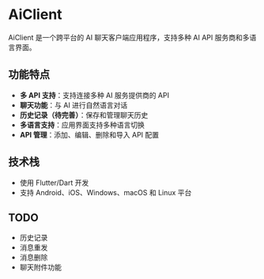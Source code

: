 # AiClient

AiClient 是一个跨平台的 AI 聊天客户端应用程序，支持多种 AI API 服务商和多语言界面。

## 功能特点

- **多 API 支持**：支持连接多种 AI 服务提供商的 API
- **聊天功能**：与 AI 进行自然语言对话
- **历史记录（待完善）**：保存和管理聊天历史
- **多语言支持**：应用界面支持多种语言切换
- **API 管理**：添加、编辑、删除和导入 API 配置

## 技术栈

- 使用 Flutter/Dart 开发
- 支持 Android、iOS、Windows、macOS 和 Linux 平台

## TODO

- 历史记录
- 消息重发
- 消息删除
- 聊天附件功能
